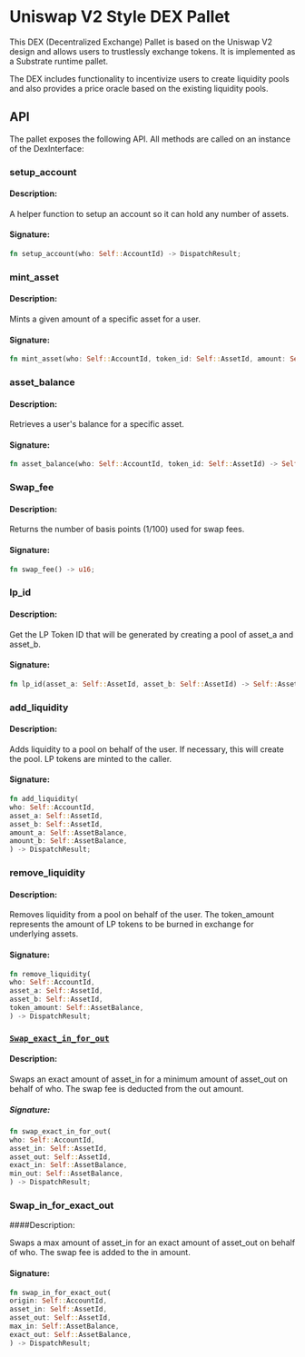 # Uniswap V2 Style DEX Pallet

This DEX (Decentralized Exchange) Pallet is based on the Uniswap V2 design and allows users to trustlessly exchange tokens. It is implemented as a Substrate runtime pallet.

The DEX includes functionality to incentivize users to create liquidity pools and also provides a price oracle based on the existing liquidity pools.

## API

The pallet exposes the following API. All methods are called on an instance of the DexInterface:

### setup_account
#### Description:
A helper function to setup an account so it can hold any number of assets.

#### Signature:
```rust
fn setup_account(who: Self::AccountId) -> DispatchResult;
```

### mint_asset
#### Description:
Mints a given amount of a specific asset for a user.

#### Signature:
```rust
fn mint_asset(who: Self::AccountId, token_id: Self::AssetId, amount: Self::AssetBalance) -> DispatchResult;
```

### asset_balance
#### Description:
Retrieves a user's balance for a specific asset.

#### Signature:
```rust
fn asset_balance(who: Self::AccountId, token_id: Self::AssetId) -> Self::AssetBalance;
```

### Swap_fee
#### Description:
Returns the number of basis points (1/100) used for swap fees.

#### Signature:
```rust
fn swap_fee() -> u16;
```

### lp_id
#### Description:
Get the LP Token ID that will be generated by creating a pool of asset_a and asset_b.

#### Signature:
```rust
fn lp_id(asset_a: Self::AssetId, asset_b: Self::AssetId) -> Self::AssetId;
```

### add_liquidity
#### Description:
Adds liquidity to a pool on behalf of the user. If necessary, this will create the pool. LP tokens are minted to the caller.

#### Signature:
```rust
fn add_liquidity(
who: Self::AccountId,
asset_a: Self::AssetId,
asset_b: Self::AssetId,
amount_a: Self::AssetBalance,
amount_b: Self::AssetBalance,
) -> DispatchResult;
```
### remove_liquidity
#### Description:
Removes liquidity from a pool on behalf of the user. The token_amount represents the amount of LP tokens to be burned in exchange for underlying assets.

#### Signature:
```rust
fn remove_liquidity(
who: Self::AccountId,
asset_a: Self::AssetId,
asset_b: Self::AssetId,
token_amount: Self::AssetBalance,
) -> DispatchResult;
```

### [`Swap_exact_in_for_out`](https://github.com/Polkadot-Blockchain-Academy/assigment-4-frame-jtfirek/blob/335e76986a7fffdde5eac6a2cfc4dd37415126db/pallets/interface/src/lib.rs#L77)
#### Description:
Swaps an exact amount of asset_in for a minimum amount of asset_out on behalf of who. The swap fee is deducted from the out amount.

##### Signature:
```rust
fn swap_exact_in_for_out(
who: Self::AccountId,
asset_in: Self::AssetId,
asset_out: Self::AssetId,
exact_in: Self::AssetBalance,
min_out: Self::AssetBalance,
) -> DispatchResult;
```

### Swap_in_for_exact_out
####Description:

Swaps a max amount of asset_in for an exact amount of asset_out on behalf of who. The swap fee is added to the in amount.

#### Signature:
```rust
fn swap_in_for_exact_out(
origin: Self::AccountId,
asset_in: Self::AssetId,
asset_out: Self::AssetId,
max_in: Self::AssetBalance,
exact_out: Self::AssetBalance,
) -> DispatchResult;
```



